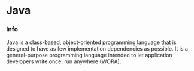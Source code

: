 # Java
### Info
Java is a class-based, object-oriented programming language that is designed to have as few implementation dependencies as possible. It is a general-purpose programming language intended to let application developers write once, run anywhere (WORA).
